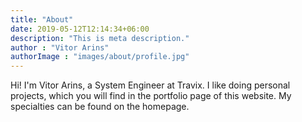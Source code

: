 ```yaml
---
title: "About"
date: 2019-05-12T12:14:34+06:00
description: "This is meta description."
author : "Vitor Arins"
authorImage : "images/about/profile.jpg"
---
```


Hi! I'm Vitor Arins, a System Engineer at Travix. 
I like doing personal projects, which you will find in the portfolio page of this website. 
My specialties can be found on the homepage.
